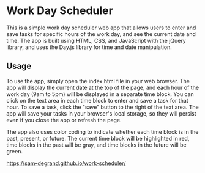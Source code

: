# Work Day Scheduler

This is a simple work day scheduler web app that allows users to enter and save tasks for specific hours of the work day, and see the current date and time. The app is built using HTML, CSS, and JavaScript with the jQuery library, and uses the Day.js library for time and date manipulation.
## Usage

To use the app, simply open the index.html file in your web browser. The app will display the current date at the top of the page, and each hour of the work day (9am to 5pm) will be displayed in a separate time block. You can click on the text area in each time block to enter and save a task for that hour. To save a task, click the "save" button to the right of the text area. The app will save your tasks in your browser's local storage, so they will persist even if you close the app or refresh the page.

The app also uses color coding to indicate whether each time block is in the past, present, or future. The current time block will be highlighted in red, time blocks in the past will be gray, and time blocks in the future will be green.

https://sam-degrand.github.io/work-scheduler/
